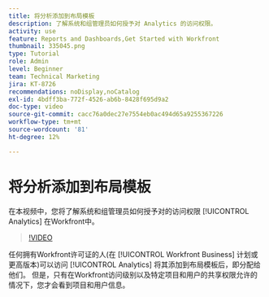 ```yaml
---
title: 将分析添加到布局模板
description: 了解系统和组管理员如何授予对 Analytics 的访问权限。
activity: use
feature: Reports and Dashboards,Get Started with Workfront
thumbnail: 335045.png
type: Tutorial
role: Admin
level: Beginner
team: Technical Marketing
jira: KT-8726
recommendations: noDisplay,noCatalog
exl-id: 4bdff3ba-772f-4526-ab6b-8428f695d9a2
doc-type: video
source-git-commit: cacc76a0dec27e7554eb0ac494d65a9255367226
workflow-type: tm+mt
source-wordcount: '81'
ht-degree: 12%

---
```


# 将分析添加到布局模板

在本视频中，您将了解系统和组管理员如何授予对的访问权限 [!UICONTROL Analytics] 在Workfront中。


>[!VIDEO](https://video.tv.adobe.com/v/335045/?quality=12&learn=on)

任何拥有Workfront许可证的人(在 [!UICONTROL Workfront Business] 计划或更高版本)可以访问 [!UICONTROL Analytics] 将其添加到布局模板后，即分配给他们。 但是，只有在Workfront访问级别以及特定项目和用户的共享权限允许的情况下，您才会看到项目和用户信息。
